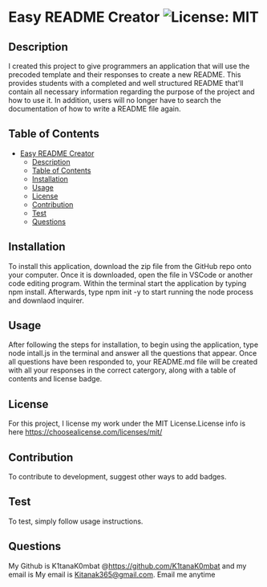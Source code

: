# Easy README Creator ![License: MIT](https://img.shields.io/badge/License-MIT-yellow.svg)
  
## Description
I created this project to give programmers an application that will use the precoded template and their responses to create a new README. This provides students with a completed and well structured README that'll contain all necessary information regarding the purpose of the project and how to use it. In addition, users will no longer have to search the documentation  of how to write a README file again.

## Table of Contents
- [Easy README Creator ](#easy-readme-creator-)
  - [Description](#description)
  - [Table of Contents](#table-of-contents)
  - [Installation](#installation)
  - [Usage](#usage)
  - [License](#license)
  - [Contribution](#contribution)
  - [Test](#test)
  - [Questions](#questions)

## Installation 
To install this application, download the zip file from the GitHub repo onto your computer. Once it is downloaded, open the file in VSCode or another code editing program. Within the terminal start the application by typing npm install. Afterwards, type npm init -y to start running the node process and downlaod inquirer. 
## Usage 
After following the steps for installation, to begin using the application, type node intall.js in the terminal and answer all the questions that appear. Once all questions have been responded to, your README.md file will be created with all your responses in the correct catergory, along with a table of contents and license badge.
## License 
For this project, I license my work under the MIT License.License info is here https://choosealicense.com/licenses/mit/
## Contribution
To contribute to development, suggest other ways to add badges.
## Test 
To test, simply follow usage instructions.
## Questions
My Github is K1tanaK0mbat @https://github.com/K1tanaK0mbat and my email is My email is Kitanak365@gmail.com. Email me anytime
